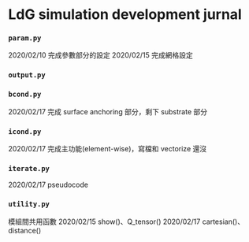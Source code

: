 # LdG simulation development jurnal

### `param.py`
2020/02/10 完成參數部分的設定
2020/02/15 完成網格設定

### `output.py`

### `bcond.py`
2020/02/17 完成 surface anchoring 部分，剩下 substrate 部分

### `icond.py`
2020/02/17 完成主功能(element-wise)，寫檔和 vectorize 還沒

### `iterate.py`
2020/02/17 pseudocode

### `utility.py`
模組間共用函數
2020/02/15 show()、Q_tensor()
2020/02/17 cartesian()、distance()